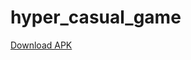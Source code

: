 # hyper_casual_game

[Download APK](https://github.com/omer0909/hyper_casual_game/blob/master/build.apk)
